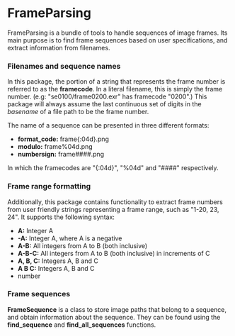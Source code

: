 # FrameParsing

FrameParsing is a bundle of tools to handle sequences of image frames. Its main purpose is to find frame sequences based on user specifications, and extract information from filenames.

### Filenames and sequence names

In this package, the portion of a string that represents the frame number is referred to as the **framecode**. In a literal filename, this is simply the frame number. (e.g: "se0100/frame0200.exr" has framecode "0200".) This package will always assume the last continuous set of digits in the *basename* of a file path to be the frame number.

The name of a sequence can be presented in three different formats:

-   **format_code:**  frame{:04d}.png
-	**modulo:** frame%04d.png
-	**numbersign:** frame####.png

In which the framecodes are "{:04d}", "%04d" and "####" respectively.

### Frame range formatting
Additionally, this package contains functionality to extract frame numbers from user friendly strings representing a frame range, such as "1-20, 23, 24". It supports the following syntax:

-   **A:** Integer A
-   **-A:** Integer A, where A is a negative 
-   **A-B:** All integers from A to B (both inclusive)
-   **A-B-C:** All integers from A to B (both inclusive) in increments of C
-   **A, B, C:** Integers A, B and C
-   **A B C:** Integers A, B and C
-   number

### Frame sequences
**FrameSequence** is a class to store image paths that belong to a sequence, and obtain information about the sequence. They can be found using the **find_sequence** and **find_all_sequences** functions. 

